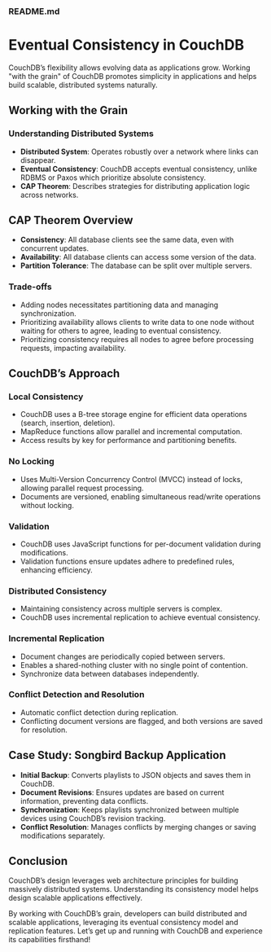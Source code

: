 ### README.md

# Eventual Consistency in CouchDB

CouchDB’s flexibility allows evolving data as applications grow. Working "with the grain" of CouchDB promotes simplicity in applications and helps build scalable, distributed systems naturally.

## Working with the Grain

### Understanding Distributed Systems

- **Distributed System**: Operates robustly over a network where links can disappear.
- **Eventual Consistency**: CouchDB accepts eventual consistency, unlike RDBMS or Paxos which prioritize absolute consistency.
- **CAP Theorem**: Describes strategies for distributing application logic across networks.

## CAP Theorem Overview

- **Consistency**: All database clients see the same data, even with concurrent updates.
- **Availability**: All database clients can access some version of the data.
- **Partition Tolerance**: The database can be split over multiple servers.

### Trade-offs

- Adding nodes necessitates partitioning data and managing synchronization.
- Prioritizing availability allows clients to write data to one node without waiting for others to agree, leading to eventual consistency.
- Prioritizing consistency requires all nodes to agree before processing requests, impacting availability.

## CouchDB’s Approach

### Local Consistency

- CouchDB uses a B-tree storage engine for efficient data operations (search, insertion, deletion).
- MapReduce functions allow parallel and incremental computation.
- Access results by key for performance and partitioning benefits.

### No Locking

- Uses Multi-Version Concurrency Control (MVCC) instead of locks, allowing parallel request processing.
- Documents are versioned, enabling simultaneous read/write operations without locking.

### Validation

- CouchDB uses JavaScript functions for per-document validation during modifications.
- Validation functions ensure updates adhere to predefined rules, enhancing efficiency.

### Distributed Consistency

- Maintaining consistency across multiple servers is complex.
- CouchDB uses incremental replication to achieve eventual consistency.

### Incremental Replication

- Document changes are periodically copied between servers.
- Enables a shared-nothing cluster with no single point of contention.
- Synchronize data between databases independently.

### Conflict Detection and Resolution

- Automatic conflict detection during replication.
- Conflicting document versions are flagged, and both versions are saved for resolution.

## Case Study: Songbird Backup Application

- **Initial Backup**: Converts playlists to JSON objects and saves them in CouchDB.
- **Document Revisions**: Ensures updates are based on current information, preventing data conflicts.
- **Synchronization**: Keeps playlists synchronized between multiple devices using CouchDB’s revision tracking.
- **Conflict Resolution**: Manages conflicts by merging changes or saving modifications separately.

## Conclusion

CouchDB’s design leverages web architecture principles for building massively distributed systems. Understanding its consistency model helps design scalable applications effectively.

By working with CouchDB’s grain, developers can build distributed and scalable applications, leveraging its eventual consistency model and replication features. Let’s get up and running with CouchDB and experience its capabilities firsthand!

